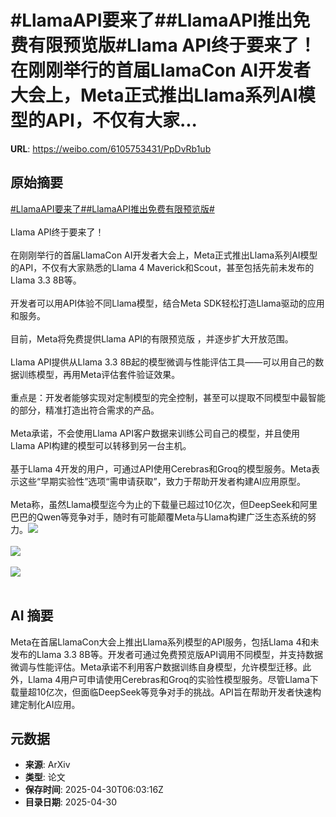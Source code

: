 # #LlamaAPI要来了##LlamaAPI推出免费有限预览版#Llama API终于要来了！在刚刚举行的首届LlamaCon AI开发者大会上，Meta正式推出Llama系列AI模型的API，不仅有大家...

**URL**: https://weibo.com/6105753431/PpDvRb1ub

## 原始摘要

<a href="https://m.weibo.cn/search?containerid=231522type%3D1%26t%3D10%26q%3D%23LlamaAPI%E8%A6%81%E6%9D%A5%E4%BA%86%23&amp;extparam=%23LlamaAPI%E8%A6%81%E6%9D%A5%E4%BA%86%23" data-hide=""><span class="surl-text">#LlamaAPI要来了#</span></a><a href="https://m.weibo.cn/search?containerid=231522type%3D1%26t%3D10%26q%3D%23LlamaAPI%E6%8E%A8%E5%87%BA%E5%85%8D%E8%B4%B9%E6%9C%89%E9%99%90%E9%A2%84%E8%A7%88%E7%89%88%23&amp;extparam=%23LlamaAPI%E6%8E%A8%E5%87%BA%E5%85%8D%E8%B4%B9%E6%9C%89%E9%99%90%E9%A2%84%E8%A7%88%E7%89%88%23" data-hide=""><span class="surl-text">#LlamaAPI推出免费有限预览版#</span></a><br><br>Llama API终于要来了！<br><br>在刚刚举行的首届LlamaCon AI开发者大会上，Meta正式推出Llama系列AI模型的API，不仅有大家熟悉的Llama 4 Maverick和Scout，甚至包括先前未发布的Llama 3.3 8B等。<br><br>开发者可以用API体验不同Llama模型，结合Meta SDK轻松打造Llama驱动的应用和服务。<br><br>目前，Meta将免费提供Llama API的有限预览版 ，并逐步扩大开放范围。<br><br>Llama API提供从Llama 3.3 8B起的模型微调与性能评估工具——可以用自己的数据训练模型，再用Meta评估套件验证效果。<br><br>重点是：开发者能够实现对定制模型的完全控制，甚至可以提取不同模型中最智能的部分，精准打造出符合需求的产品。<br><br>Meta承诺，不会使用Llama API客户数据来训练公司自己的模型，并且使用 Llama API构建的模型可以转移到另一台主机。<br><br>基于Llama 4开发的用户，可通过API使用Cerebras和Groq的模型服务。Meta表示这些“早期实验性”选项“需申请获取”，致力于帮助开发者构建AI应用原型。<br><br>Meta称，虽然Llama模型迄今为止的下载量已超过10亿次，但DeepSeek和阿里巴巴的Qwen等竞争对手，随时有可能颠覆Meta与Llama构建广泛生态系统的努力。<img style="" src="https://tvax3.sinaimg.cn/large/006Fd7o3gy1i0ypb9z8fnj31mu1e81bv.jpg" referrerpolicy="no-referrer"><br><br><img style="" src="https://tvax4.sinaimg.cn/large/006Fd7o3gy1i0ypbcgm7uj31mm17g19y.jpg" referrerpolicy="no-referrer"><br><br><img style="" src="https://tvax3.sinaimg.cn/large/006Fd7o3gy1i0ypbiujxzj31ms0y0k20.jpg" referrerpolicy="no-referrer"><br><br>

## AI 摘要

Meta在首届LlamaCon大会上推出Llama系列模型的API服务，包括Llama 4和未发布的Llama 3.3 8B等。开发者可通过免费预览版API调用不同模型，并支持数据微调与性能评估。Meta承诺不利用客户数据训练自身模型，允许模型迁移。此外，Llama 4用户可申请使用Cerebras和Groq的实验性模型服务。尽管Llama下载量超10亿次，但面临DeepSeek等竞争对手的挑战。API旨在帮助开发者快速构建定制化AI应用。

## 元数据

- **来源**: ArXiv
- **类型**: 论文
- **保存时间**: 2025-04-30T06:03:16Z
- **目录日期**: 2025-04-30
